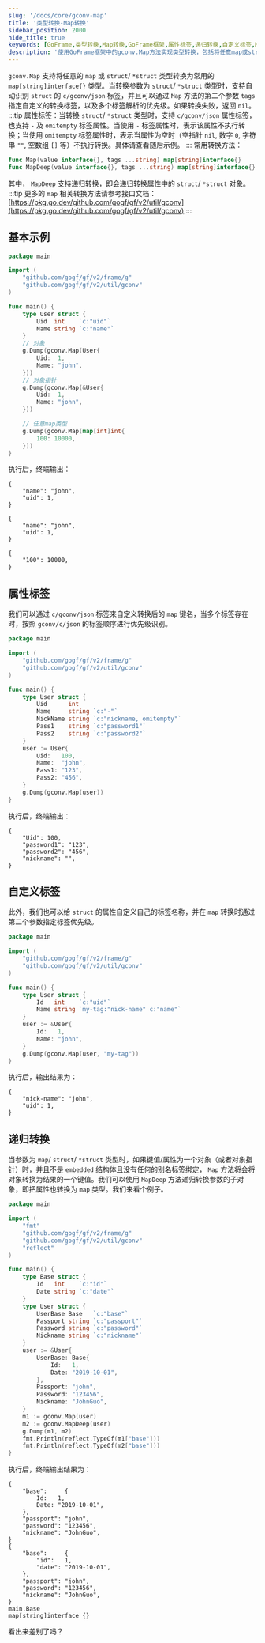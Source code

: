 ```yaml
---
slug: '/docs/core/gconv-map'
title: '类型转换-Map转换'
sidebar_position: 2000
hide_title: true
keywords: [GoFrame,类型转换,Map转换,GoFrame框架,属性标签,递归转换,自定义标签,MapDeep,struct转换,gconv]
description: '使用GoFrame框架中的gconv.Map方法实现类型转换，包括将任意map或struct/*struct类型转换为map[string]interface{}类型。支持属性标签和自定义标签，并可通过MapDeep方法实现递归转换，解析出嵌套对象的详细结构，适合多层次数据处理。'
---
```


`gconv.Map` 支持将任意的 `map` 或 `struct`/ `*struct` 类型转换为常用的 `map[string]interface{}` 类型。当转换参数为 `struct`/ `*struct` 类型时，支持自动识别 `struct` 的 `c/gconv/json` 标签，并且可以通过 `Map` 方法的第二个参数 `tags` 指定自定义的转换标签，以及多个标签解析的优先级。如果转换失败，返回 `nil`。
:::tip
属性标签：当转换 `struct`/ `*struct` 类型时，支持 `c/gconv/json` 属性标签，也支持 `-` 及 `omitempty` 标签属性。当使用 `-` 标签属性时，表示该属性不执行转换；当使用 `omitempty` 标签属性时，表示当属性为空时（空指针 `nil`, 数字 `0`, 字符串 `""`, 空数组 `[]` 等）不执行转换。具体请查看随后示例。
:::
常用转换方法：

```go
func Map(value interface{}, tags ...string) map[string]interface{}
func MapDeep(value interface{}, tags ...string) map[string]interface{}
```

其中， `MapDeep` 支持递归转换，即会递归转换属性中的 `struct`/ `*struct` 对象。
:::tip
更多的 `map` 相关转换方法请参考接口文档： [https://pkg.go.dev/github.com/gogf/gf/v2/util/gconv](https://pkg.go.dev/github.com/gogf/gf/v2/util/gconv)
:::
## 基本示例

```go
package main

import (
    "github.com/gogf/gf/v2/frame/g"
    "github.com/gogf/gf/v2/util/gconv"
)

func main() {
    type User struct {
        Uid  int    `c:"uid"`
        Name string `c:"name"`
    }
    // 对象
    g.Dump(gconv.Map(User{
        Uid:  1,
        Name: "john",
    }))
    // 对象指针
    g.Dump(gconv.Map(&User{
        Uid:  1,
        Name: "john",
    }))

    // 任意map类型
    g.Dump(gconv.Map(map[int]int{
        100: 10000,
    }))
}
```

执行后，终端输出：

```
{
    "name": "john",
    "uid": 1,
}

{
    "name": "john",
    "uid": 1,
}

{
    "100": 10000,
}
```

## 属性标签

我们可以通过 `c/gconv/json` 标签来自定义转换后的 `map` 键名，当多个标签存在时，按照 `gconv/c/json` 的标签顺序进行优先级识别。

```go
package main

import (
    "github.com/gogf/gf/v2/frame/g"
    "github.com/gogf/gf/v2/util/gconv"
)

func main() {
    type User struct {
        Uid      int
        Name     string `c:"-"`
        NickName string `c:"nickname, omitempty"`
        Pass1    string `c:"password1"`
        Pass2    string `c:"password2"`
    }
    user := User{
        Uid:   100,
        Name:  "john",
        Pass1: "123",
        Pass2: "456",
    }
    g.Dump(gconv.Map(user))
}
```

执行后，终端输出：

```
{
    "Uid": 100,
    "password1": "123",
    "password2": "456",
    "nickname": "",
}
```

## 自定义标签

此外，我们也可以给 `struct` 的属性自定义自己的标签名称，并在 `map` 转换时通过第二个参数指定标签优先级。

```go
package main

import (
    "github.com/gogf/gf/v2/frame/g"
    "github.com/gogf/gf/v2/util/gconv"
)

func main() {
    type User struct {
        Id   int    `c:"uid"`
        Name string `my-tag:"nick-name" c:"name"`
    }
    user := &User{
        Id:   1,
        Name: "john",
    }
    g.Dump(gconv.Map(user, "my-tag"))
}
```

执行后，输出结果为：

```
{
    "nick-name": "john",
    "uid": 1,
}
```

## 递归转换

当参数为 `map`/ `struct`/ `*struct` 类型时，如果键值/属性为一个对象（或者对象指针）时，并且不是 `embedded` 结构体且没有任何的别名标签绑定， `Map` 方法将会将对象转换为结果的一个键值。我们可以使用 `MapDeep` 方法递归转换参数的子对象，即把属性也转换为 `map` 类型。我们来看个例子。

```go
package main

import (
    "fmt"
    "github.com/gogf/gf/v2/frame/g"
    "github.com/gogf/gf/v2/util/gconv"
    "reflect"
)

func main() {
    type Base struct {
        Id   int    `c:"id"`
        Date string `c:"date"`
    }
    type User struct {
        UserBase Base   `c:"base"`
        Passport string `c:"passport"`
        Password string `c:"password"`
        Nickname string `c:"nickname"`
    }
    user := &User{
        UserBase: Base{
            Id:   1,
            Date: "2019-10-01",
        },
        Passport: "john",
        Password: "123456",
        Nickname: "JohnGuo",
    }
    m1 := gconv.Map(user)
    m2 := gconv.MapDeep(user)
    g.Dump(m1, m2)
    fmt.Println(reflect.TypeOf(m1["base"]))
    fmt.Println(reflect.TypeOf(m2["base"]))
}
```

执行后，终端输出结果为：

```
{
    "base":     {
        Id:   1,
        Date: "2019-10-01",
    },
    "passport": "john",
    "password": "123456",
    "nickname": "JohnGuo",
}
{
    "base":     {
        "id":   1,
        "date": "2019-10-01",
    },
    "passport": "john",
    "password": "123456",
    "nickname": "JohnGuo",
}
main.Base
map[string]interface {}
```

看出来差别了吗？